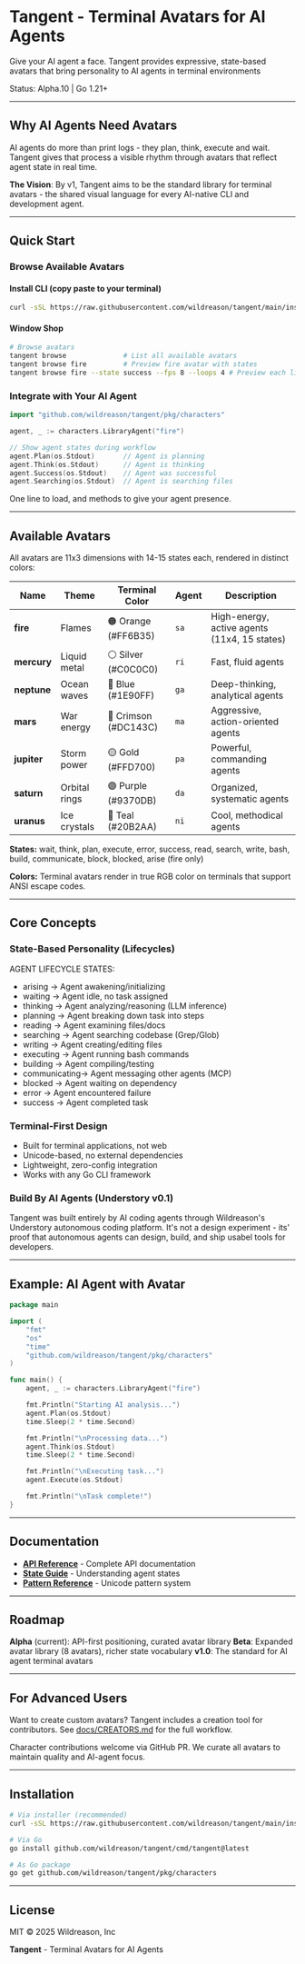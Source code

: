 # Tangent - Terminal Avatars for AI Agents

Give your AI agent a face. 
Tangent provides expressive, state-based avatars that bring personality to AI agents in terminal environments

Status: Alpha.10 | Go 1.21+

---

## Why AI Agents Need Avatars

AI agents do more than print logs - they plan, think, execute and wait. Tangent gives that process a visible rhythm through avatars that reflect agent state in real time.

**The Vision**:
By v1, Tangent aims to be the standard library for terminal avatars - the shared visual language for every AI-native CLI and development agent.

---

## Quick Start

### Browse Available Avatars

#### Install CLI (copy paste to your terminal)
```bash
curl -sSL https://raw.githubusercontent.com/wildreason/tangent/main/install.sh | bash
```

#### Window Shop
```bash
# Browse avatars
tangent browse              # List all available avatars
tangent browse fire         # Preview fire avatar with states
tangent browse fire --state success --fps 8 --loops 4 # Preview each live states
```

### Integrate with Your AI Agent

```go
import "github.com/wildreason/tangent/pkg/characters"

agent, _ := characters.LibraryAgent("fire")

// Show agent states during workflow
agent.Plan(os.Stdout)       // Agent is planning
agent.Think(os.Stdout)      // Agent is thinking
agent.Success(os.Stdout)    // Agent was successful
agent.Searching(os.Stdout)  // Agent is searching files
```

One line to load, and methods to give your agent presence.

---

## Available Avatars

All avatars are 11x3 dimensions with 14-15 states each, rendered in distinct colors:

| Name | Theme | Terminal Color | Agent | Description |
|------|-------|----------------|-------|-------------|
| **fire** | Flames | 🟠 Orange (#FF6B35) | `sa` | High-energy, active agents (11x4, 15 states) |
| **mercury** | Liquid metal | ⚪ Silver (#C0C0C0) | `ri` | Fast, fluid agents |
| **neptune** | Ocean waves | 🔵 Blue (#1E90FF) | `ga` | Deep-thinking, analytical agents |
| **mars** | War energy | 🔴 Crimson (#DC143C) | `ma` | Aggressive, action-oriented agents |
| **jupiter** | Storm power | 🟡 Gold (#FFD700) | `pa` | Powerful, commanding agents |
| **saturn** | Orbital rings | 🟣 Purple (#9370DB) | `da` | Organized, systematic agents |
| **uranus** | Ice crystals | 🔷 Teal (#20B2AA) | `ni` | Cool, methodical agents |

**States:** wait, think, plan, execute, error, success, read, search, write, bash, build, communicate, block, blocked, arise (fire only)

**Colors:** Terminal avatars render in true RGB color on terminals that support ANSI escape codes.

---

## Core Concepts

### State-Based Personality (Lifecycles)

AGENT LIFECYCLE STATES:
  - arising      → Agent awakening/initializing
  - waiting      → Agent idle, no task assigned
  - thinking     → Agent analyzing/reasoning (LLM inference)
  - planning     → Agent breaking down task into steps
  - reading      → Agent examining files/docs
  - searching    → Agent searching codebase (Grep/Glob)
  - writing      → Agent creating/editing files
  - executing    → Agent running bash commands
  - building     → Agent compiling/testing
  - communicating→ Agent messaging other agents (MCP)
  - blocked      → Agent waiting on dependency
  - error        → Agent encountered failure
  - success      → Agent completed task

### Terminal-First Design

- Built for terminal applications, not web
- Unicode-based, no external dependencies
- Lightweight, zero-config integration
- Works with any Go CLI framework

### Build By AI Agents (Understory v0.1)

Tangent was built entirely by AI coding agents through Wildreason's Understory autonomous coding platform. It's not a design experiment - its' proof that autonomous agents can design, build, and ship usabel tools for developers.

---

## Example: AI Agent with Avatar

```go
package main

import (
    "fmt"
    "os"
    "time"
    "github.com/wildreason/tangent/pkg/characters"
)

func main() {
    agent, _ := characters.LibraryAgent("fire")

    fmt.Println("Starting AI analysis...")
    agent.Plan(os.Stdout)
    time.Sleep(2 * time.Second)

    fmt.Println("\nProcessing data...")
    agent.Think(os.Stdout)
    time.Sleep(2 * time.Second)

    fmt.Println("\nExecuting task...")
    agent.Execute(os.Stdout)

    fmt.Println("\nTask complete!")
}
```

---

## Documentation

- **[API Reference](docs/API.md)** - Complete API documentation
- **[State Guide](docs/STATES.md)** - Understanding agent states
- **[Pattern Reference](docs/PATTERNS.md)** - Unicode pattern system

---

## Roadmap

**Alpha** (current): API-first positioning, curated avatar library
**Beta**: Expanded avatar library (8 avatars), richer state vocabulary
**v1.0**: The standard for AI agent terminal avatars

---

## For Advanced Users

Want to create custom avatars? Tangent includes a creation tool for contributors. See [docs/CREATORS.md](docs/CREATORS.md) for the full workflow.

Character contributions welcome via GitHub PR. We curate all avatars to maintain quality and AI-agent focus.

---

## Installation

```bash
# Via installer (recommended)
curl -sSL https://raw.githubusercontent.com/wildreason/tangent/main/install.sh | bash

# Via Go
go install github.com/wildreason/tangent/cmd/tangent@latest

# As Go package
go get github.com/wildreason/tangent/pkg/characters
```

---

## License

MIT © 2025 Wildreason, Inc

**Tangent** - Terminal Avatars for AI Agents
